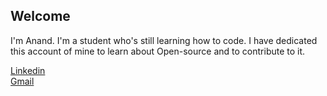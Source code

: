 ## Welcome

I'm Anand. I'm a student who's still learning how to code. I have dedicated this account of mine to learn about Open-source and to contribute to it.

[Linkedin](https://www.linkedin.com/in/anand-mahesh/)<br>
[Gmail](manand881@gmail.com)